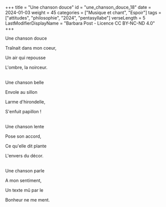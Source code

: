 +++
title = "Une chanson douce"
id = "une_chanson_douce_18"
date = 2024-01-03
weight = 45
categories = ["Musique et chant", "Espoir"]
tags = ["attitudes", "philosophie", "2024", "pentasyllabe"]
verseLength = 5
LastModifierDisplayName = "Barbara Post - Licence CC BY-NC-ND 4.0"
+++

Une chanson douce

Traînait dans mon coeur,

Un air qui repousse

L'ombre, la noirceur.

 \
Une chanson belle

Envole au sillon

Larme d'hirondelle,

S'enfuit papillon !

 \
Une chanson lente

Pose son accord,

Ce qu'elle dit plante

L'envers du décor.

 \
Une chanson parle

A mon sentiment,

Un texte mû par le

Bonheur ne me ment.
